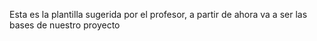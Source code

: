 Esta es la plantilla sugerida por el profesor, a partir de ahora va a ser las bases de nuestro proyecto